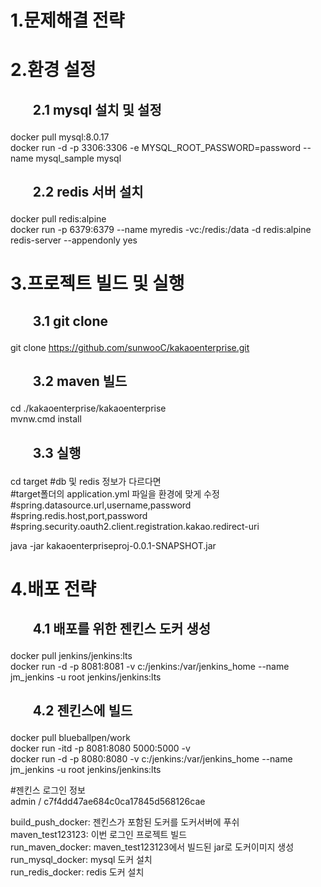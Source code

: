 # 1.문제해결 전략  

# 2.환경 설정 
## <ol>2.1 mysql 설치 및 설정 
   docker pull mysql:8.0.17  
   docker run -d -p 3306:3306 -e MYSQL_ROOT_PASSWORD=password --name mysql_sample mysql  
## <ol>2.2 redis 서버 설치  
 docker pull redis:alpine  
 docker run -p 6379:6379 --name myredis -vc:/redis:/data -d redis:alpine redis-server --appendonly yes  

# 3.프로젝트 빌드 및 실행 
## <ol>3.1 git clone  
   git clone https://github.com/sunwooC/kakaoenterprise.git  
## <ol>3.2 maven 빌드   
   cd ./kakaoenterprise/kakaoenterprise   
   mvnw.cmd install  
  
## <ol>3.3 실행 
   cd target 
   #db 및 redis 정보가 다르다면  
   #target폴더의 application.yml 파일을 환경에 맞게 수정  
   #spring.datasource.url,username,password  
   #spring.redis.host,port,password  
   #spring.security.oauth2.client.registration.kakao.redirect-uri  
   
   java -jar  kakaoenterpriseproj-0.0.1-SNAPSHOT.jar  
 
# 4.배포 전략 
## <ol>4.1 배포를 위한 젠킨스 도커 생성 
 docker pull jenkins/jenkins:lts  
 docker run -d -p 8081:8081 -v c:/jenkins:/var/jenkins_home --name jm_jenkins -u root jenkins/jenkins:lts  

 ## <ol>4.2 젠킨스에 빌드 
 
   docker pull blueballpen/work  
 docker run -itd -p 8081:8080 5000:5000 -v  
   docker run -d -p 8080:8080 -v c:/jenkins:/var/jenkins_home --name jm_jenkins -u root jenkins/jenkins:lts  

   #젠킨스 로그인 정보  
    admin / c7f4dd47ae684c0ca17845d568126cae   

   build_push_docker: 젠킨스가 포함된 도커를 도커서버에 푸쉬  
   maven_test123123: 이번 로그인 프로젝트 빌드  
   run_maven_docker: maven_test123123에서 빌드된 jar로 도커이미지 생성  
   run_mysql_docker: mysql 도커 설치  
   run_redis_docker: redis 도커 설치  
 
   
   
   
